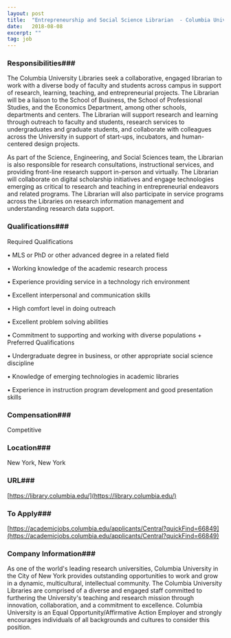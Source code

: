 ```yaml
---
layout: post
title:  "Entrepreneurship and Social Science Librarian  - Columbia University Libraries"
date:   2018-08-08
excerpt: ""
tag: job
---
```




### Responsibilities###


The Columbia University Libraries seek a collaborative, engaged librarian to work with a diverse body of faculty and students across campus in support of research, learning, teaching, and entrepreneurial projects. The Librarian will be a liaison to the School of Business, the School of Professional Studies, and the Economics Department, among other schools, departments and centers. The Librarian will support research and learning through outreach to faculty and students, research services to undergraduates and graduate students, and collaborate with colleagues across the University in support of start-ups, incubators, and human-centered design projects.  

As part of the Science, Engineering, and Social Sciences team, the Librarian is also responsible for research consultations, instructional services, and providing front-line research support in-person and virtually. The Librarian will collaborate on digital scholarship initiatives and engage technologies emerging as critical to research and teaching in entrepreneurial endeavors and related programs. The Librarian will also participate in service programs across the Libraries on research information management and understanding research data support.




### Qualifications###

Required Qualifications


• 	MLS or PhD or other advanced degree in a related field

• 	Working knowledge of the academic research process

• 	Experience providing service in a technology rich environment

• 	Excellent interpersonal and communication skills

• 	High comfort level in doing outreach

• 	Excellent problem solving abilities

• 	Commitment to supporting and working with diverse populations
+
Preferred Qualifications


• 	Undergraduate degree in business,  or other appropriate social science discipline 

• 	Knowledge of emerging technologies in academic libraries

• 	Experience in instruction program development and good presentation skills



### Compensation###

Competitive


### Location###

New York, New York


### URL###

[https://library.columbia.edu/](https://library.columbia.edu/)

### To Apply###

[https://academicjobs.columbia.edu/applicants/Central?quickFind=66849](https://academicjobs.columbia.edu/applicants/Central?quickFind=66849)   


### Company Information###

As one of the world's leading research universities, Columbia University in the City of New York provides outstanding opportunities to work and grow in a dynamic, multicultural, intellectual community. The Columbia University Libraries are comprised of a diverse and engaged staff committed to furthering the University's teaching and research mission through innovation, collaboration, and a commitment to excellence.  Columbia University is an Equal Opportunity/Affirmative Action Employer and strongly encourages individuals of all backgrounds and cultures to consider this position.





